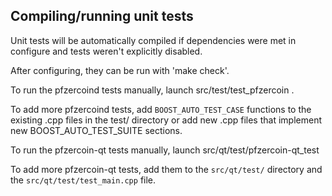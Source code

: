 Compiling/running unit tests
------------------------------------

Unit tests will be automatically compiled if dependencies were met in configure
and tests weren't explicitly disabled.

After configuring, they can be run with 'make check'.

To run the pfzercoind tests manually, launch src/test/test_pfzercoin .

To add more pfzercoind tests, add `BOOST_AUTO_TEST_CASE` functions to the existing
.cpp files in the test/ directory or add new .cpp files that
implement new BOOST_AUTO_TEST_SUITE sections.

To run the pfzercoin-qt tests manually, launch src/qt/test/pfzercoin-qt_test

To add more pfzercoin-qt tests, add them to the `src/qt/test/` directory and
the `src/qt/test/test_main.cpp` file.
